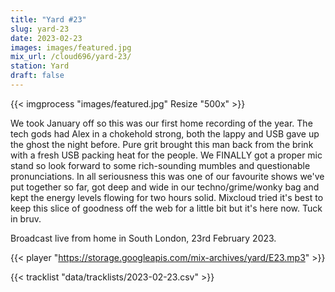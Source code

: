```yaml
---
title: "Yard #23"
slug: yard-23
date: 2023-02-23
images: images/featured.jpg
mix_url: /cloud696/yard-23/
station: Yard
draft: false
---
```


{{< imgprocess "images/featured.jpg" Resize "500x" >}}

We took January off so this was our first home recording of the year. The tech gods had Alex in a chokehold strong, both the lappy and USB gave up the ghost the night before. Pure grit brought this man back from the brink with a fresh USB packing heat for the people. We FINALLY got a proper mic stand so look forward to some rich-sounding mumbles and questionable pronunciations. In all seriousness this was one of our favourite shows we've put together so far, got deep and wide in our techno/grime/wonky bag and kept the energy levels flowing for two hours solid. Mixcloud tried it's best to keep this slice of goodness off the web for a little bit but it's here now. Tuck in bruv.

Broadcast live from home in South London, 23rd February 2023.

{{< player "https://storage.googleapis.com/mix-archives/yard/E23.mp3" >}}

{{< tracklist "data/tracklists/2023-02-23.csv" >}}
